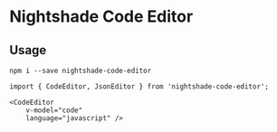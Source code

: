 # Nightshade Code Editor

## Usage

```
npm i --save nightshade-code-editor
```

```
import { CodeEditor, JsonEditor } from 'nightshade-code-editor';

<CodeEditor
    v-model="code"
    language="javascript" />
```
